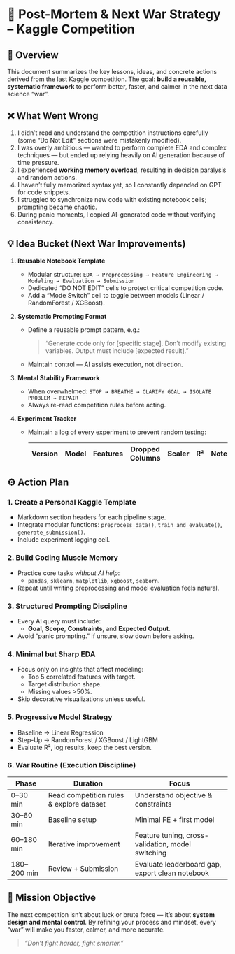 
# 🧠 **Post-Mortem & Next War Strategy – Kaggle Competition**

## 📘 Overview

This document summarizes the key lessons, ideas, and concrete actions derived from the last Kaggle competition.
The goal: **build a reusable, systematic framework** to perform better, faster, and calmer in the next data science “war”.

## ❌ What Went Wrong

1. I didn’t read and understand the competition instructions carefully (some “Do Not Edit” sections were mistakenly modified).
2. I was overly ambitious — wanted to perform complete EDA and complex techniques — but ended up relying heavily on AI generation because of time pressure.
3. I experienced **working memory overload**, resulting in decision paralysis and random actions.
4. I haven’t fully memorized syntax yet, so I constantly depended on GPT for code snippets.
5. I struggled to synchronize new code with existing notebook cells; prompting became chaotic.
6. During panic moments, I copied AI-generated code without verifying consistency.

## 💡 Idea Bucket (Next War Improvements)

1. **Reusable Notebook Template**
   * Modular structure: `EDA → Preprocessing → Feature Engineering → Modeling → Evaluation → Submission`
   * Dedicated “DO NOT EDIT” cells to protect critical competition code.
   * Add a “Mode Switch” cell to toggle between models (Linear / RandomForest / XGBoost).

2. **Systematic Prompting Format**
   * Define a reusable prompt pattern, e.g.:
     > “Generate code only for [specific stage]. Don’t modify existing variables. Output must include [expected result].”
   * Maintain control — AI assists execution, not direction.

3. **Mental Stability Framework**
   * When overwhelmed:
     `STOP → BREATHE → CLARIFY GOAL → ISOLATE PROBLEM → REPAIR`
   * Always re-read competition rules before acting.

4. **Experiment Tracker**
   * Maintain a log of every experiment to prevent random testing:

     | Version | Model | Features | Dropped Columns | Scaler | R² | Notes |
     | ------- | ----- | -------- | --------------- | ------ | -- | ----- |


## ⚙️ Action Plan

### 1. Create a Personal Kaggle Template
* Markdown section headers for each pipeline stage.
* Integrate modular functions: `preprocess_data()`, `train_and_evaluate()`, `generate_submission()`.
* Include experiment logging cell.

### 2. Build Coding Muscle Memory
* Practice core tasks *without AI help*:
  * `pandas`, `sklearn`, `matplotlib`, `xgboost`, `seaborn`.
* Repeat until writing preprocessing and model evaluation feels natural.

### 3. Structured Prompting Discipline
* Every AI query must include:
  * **Goal**, **Scope**, **Constraints**, and **Expected Output**.
* Avoid “panic prompting.” If unsure, slow down before asking.

### 4. Minimal but Sharp EDA
* Focus only on insights that affect modeling:
  * Top 5 correlated features with target.
  * Target distribution shape.
  * Missing values >50%.
* Skip decorative visualizations unless useful.

### 5. Progressive Model Strategy
* Baseline → Linear Regression
* Step-Up → RandomForest / XGBoost / LightGBM
* Evaluate R², log results, keep the best version.

### 6. War Routine (Execution Discipline)

| Phase       | Duration                                 | Focus                                             |
| ----------- | ---------------------------------------- | ------------------------------------------------- |
| 0–30 min    | Read competition rules & explore dataset | Understand objective & constraints                |
| 30–60 min   | Baseline setup                           | Minimal FE + first model                          |
| 60–180 min  | Iterative improvement                    | Feature tuning, cross-validation, model switching |
| 180–200 min | Review + Submission                      | Evaluate leaderboard gap, export clean notebook   |


## 🎯 Mission Objective
The next competition isn’t about luck or brute force — it’s about **system design and mental control**.
By refining your process and mindset, every “war” will make you faster, calmer, and more accurate.

> *“Don’t fight harder, fight smarter.”*

